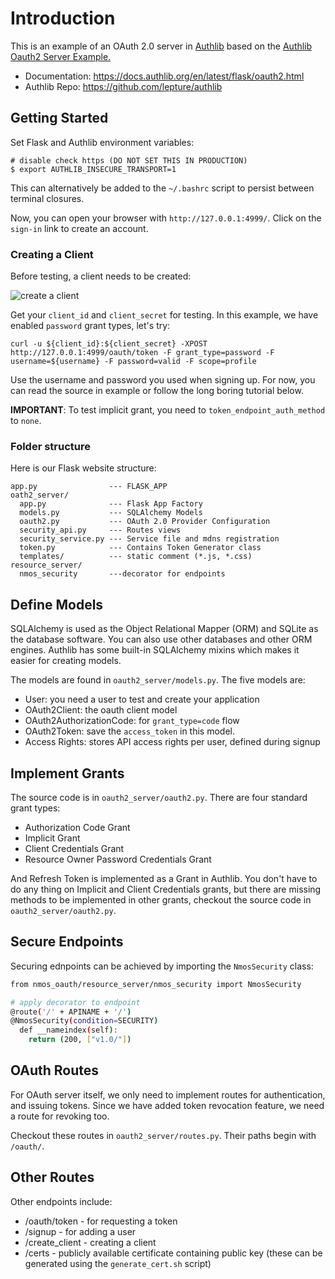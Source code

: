 # Introduction

This is an example of an OAuth 2.0 server in [Authlib](https://authlib.org/) based on the [Authlib Oauth2 Server Example.](https://github.com/authlib/example-oauth2-server)

- Documentation: <https://docs.authlib.org/en/latest/flask/oauth2.html>
- Authlib Repo: <https://github.com/lepture/authlib>

## Getting Started

Set Flask and Authlib environment variables:

    # disable check https (DO NOT SET THIS IN PRODUCTION)
    $ export AUTHLIB_INSECURE_TRANSPORT=1

This can alternatively be added to the `~/.bashrc` script to persist between terminal closures.

Now, you can open your browser with `http://127.0.0.1:4999/`. Click on the `sign-in` link to create an account. 

### Creating a Client

Before testing, a client needs to be created:

![create a client](https://user-images.githubusercontent.com/290496/38811988-081814d4-41c6-11e8-88e1-cb6c25a6f82e.png)

Get your `client_id` and `client_secret` for testing. In this example, we
have enabled `password` grant types, let's try:

```
curl -u ${client_id}:${client_secret} -XPOST http://127.0.0.1:4999/oauth/token -F grant_type=password -F username=${username} -F password=valid -F scope=profile
```

Use the username and password you used when signing up. For now, you
can read the source in example or follow the long boring tutorial below.

**IMPORTANT**: To test implicit grant, you need to `token_endpoint_auth_method` to `none`.

### Folder structure

Here is our Flask website structure:

```
app.py                --- FLASK_APP
oath2_server/
  app.py              --- Flask App Factory
  models.py           --- SQLAlchemy Models
  oauth2.py           --- OAuth 2.0 Provider Configuration
  security_api.py     --- Routes views
  security_service.py --- Service file and mdns registration
  token.py            --- Contains Token Generator class
  templates/          --- static comment (*.js, *.css)
resource_server/
  nmos_security       ---decorator for endpoints
```

## Define Models

SQLAlchemy is used as the Object Relational Mapper (ORM) and SQLite as the database software. You can also use other
databases and other ORM engines. Authlib has some built-in SQLAlchemy mixins which makes it easier for creating models.

The models are found in `oauth2_server/models.py`. The five models are:

- User: you need a user to test and create your application
- OAuth2Client: the oauth client model
- OAuth2AuthorizationCode: for `grant_type=code` flow
- OAuth2Token: save the `access_token` in this model.
- Access Rights: stores API access rights per user, defined during signup

## Implement Grants

The source code is in `oauth2_server/oauth2.py`. There are four standard grant types:

- Authorization Code Grant
- Implicit Grant
- Client Credentials Grant
- Resource Owner Password Credentials Grant

And Refresh Token is implemented as a Grant in Authlib. You don't have to do
any thing on Implicit and Client Credentials grants, but there are missing
methods to be implemented in other grants, checkout the source code in
`oauth2_server/oauth2.py`.


## Secure Endpoints

Securing ednpoints can be achieved by importing the `NmosSecurity` class:

```bash
from nmos_oauth/resource_server/nmos_security import NmosSecurity

# apply decorator to endpoint
@route('/' + APINAME + '/')
@NmosSecurity(condition=SECURITY)
  def __nameindex(self):
    return (200, ["v1.0/"])
```


## OAuth Routes

For OAuth server itself, we only need to implement routes for authentication,
and issuing tokens. Since we have added token revocation feature, we need a
route for revoking too.

Checkout these routes in `oauth2_server/routes.py`. Their paths begin with `/oauth/`.


## Other Routes

Other endpoints include:

* /oauth/token - for requesting a token
* /signup - for adding a user
* /create_client - creating a client
* /certs - publicly available certificate containing public key (these can be generated using the `generate_cert.sh` script)
